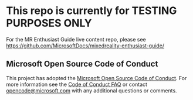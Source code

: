 # This repo is currently for TESTING PURPOSES ONLY
For the MR Enthusiast Guide live content repo, please see https://github.com/MicrosoftDocs/mixedreality-enthusiast-guide/

## Microsoft Open Source Code of Conduct
This project has adopted the [Microsoft Open Source Code of Conduct](https://opensource.microsoft.com/codeofconduct/).
For more information see the [Code of Conduct FAQ](https://opensource.microsoft.com/codeofconduct/faq/) or contact [opencode@microsoft.com](mailto:opencode@microsoft.com) with any additional questions or comments.
